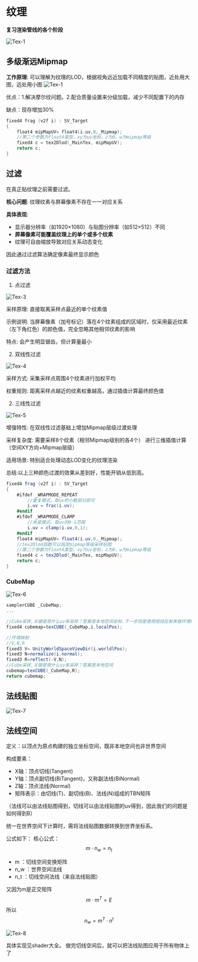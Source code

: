 # 纹理

**复习渲染管线的各个阶段**

  ![Tex-1](./images/Tex-1.png)

## 多级渐远Mipmap
**工作原理**: 可以理解为纹理的LOD，根据视角远近加载不同精度的贴图，近处用大图，远处用小图
  ![Tex-1](./images/Tex-2.png)


优点：1.解决摩尔纹问题。2.配合质量设置来分级加载，减少不同配置下的内存

缺点：现存增加30%
```   C        
fixed4 frag (v2f i) : SV_Target
{
    float4 mipMapUV= float4(i.uv,0,_Mipmap);
    //第二个参数为float4类型，xy为uv坐标，z为0，w为mipmap等级
    fixed4 c = tex2Dlod(_MainTex, mipMapUV);
    return c;
}
```

## 过滤
在真正贴纹理之前需要过滤。

**核心问题**: 纹理纹素与屏幕像素不存在一一对应关系

**具体表现**:
- 显示器分辨率（如1920×1080）与贴图分辨率（如512×512）不同
- **屏幕像素可能覆盖纹理上的单个或多个纹素**
- 纹理可自由缩放导致对应关系动态变化

因此通过过滤算法确定像素最终显示颜色

### 过滤方法
1. 点过滤
   
![Tex-3](./images/Tex-3.png)

采样原理: 直接取离采样点最近的单个纹素值

示例说明:
当屏幕像素（加号标记）落在4个纹素组成的区域时，仅采用最近纹素（左下角红色）的颜色值，完全忽略其他相邻纹素的影响

特点: 会产生明显锯齿，但计算量最小

2. 双线性过滤

![Tex-4](./images/Tex-4.png)

采样方式: 采集采样点周围4个纹素进行加权平均

权重规则:
距离采样点越近的纹素权重越高，通过插值计算最终颜色值

2. 三线性过滤


![Tex-5](./images/Tex-5.png)

增强特性: 在双线性过滤基础上增加Mipmap层级过渡处理

采样复杂度:
需要采样8个纹素（相邻Mipmap级别的各4个）
进行三维插值计算（空间XY方向+Mipmap层级）

适用场景: 特别适合处理动态LOD变化的纹理渲染

总结:以上三种颜色过渡的效果从差到好，性能开销从低到高。

```C#
fixed4 frag (v2f i) : SV_Target
{
    #ifdef _WRAPMODE_REPEAT
        //重复模式。取uv的小数部分即可
        i.uv = frac(i.uv);
    #endif
    #ifdef _WRAPMODE_CLAMP
        //夹紧模式。取uv的0-1范围
        i.uv = clamp(i.uv,0,1);
    #endif
    float4 mipMapUV= float4(i.uv,0,_Mipmap);
    //tex2Dlod函数可以指定mipmap等级采样贴图            
    //第二个参数为float4类型，xy为uv坐标，z为0，w为mipmap等级
    fixed4 c = tex2Dlod(_MainTex, mipMapUV);
    return c;
}
```

### CubeMap
![Tex-6](./images/Tex-6.png)

```C#
samplerCUBE _CubeMap;
...

//Cube采样,关键是用什么uv来采样？答案是本地空间坐标.下一步则是使用视线反射来做环境映射
fixed4 cubemap=texCUBE(_CubeMap,i.localPos);

//环境映射
//V,N,R
fixed3 V= UnityWorldSpaceViewDir(i.worldlPos);
fixed3 N=normalize(i.normal);
fixed3 R=reflect(-V,N);
//Cube采样,关键是用什么uv来采样？答案是本地空间
cubemap=texCUBE(_CubeMap,R);                
return cubemap;
```


## 法线贴图

![Tex-7](./images/Tex-7.png)

## 法线空间
定义：以顶点为原点构建的独立坐标空间，既非本地空间也非世界空间

构成要素：
- X轴：顶点切线(Tangent)
- Y轴：顶点副切线(BiTangent)，又称副法线(BiNormal)
- Z轴：顶点法线(Normal)
- 矩阵表示：由切线(T)、副切线(B)、法线(N)组成的TBN矩阵
  
（法线可以由法线贴图得到，切线可以由法线贴图的uv得到，因此我们的问题是如何得到B）

统一在世界空间下计算时，需将法线贴图数据转换到世界坐标系。

公式如下：
核心公式：
$$ m · n_w =n_t $$
* m ：切线空间变换矩阵
* n_w ：世界空间法线
* n_t ：切线空间法线（来自法线贴图）

又因为m是正交矩阵
$$ m · m^T =E $$
所以
$$ n_w= m^T ·n^t $$

![Tex-8](./images/Tex-8.png)

具体实现见shader大全。
做完切线空间后，就可以把法线贴图应用于所有物体上了
